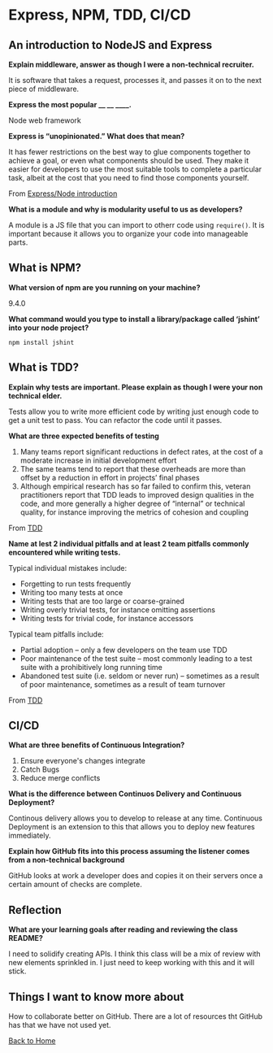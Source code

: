 # Express, NPM, TDD, CI/CD

## An introduction to NodeJS and Express

**Explain middleware, answer as though I were a non-technical recruiter.**

It is software that takes a request, processes it, and passes it on to the next piece of middleware.

**Express the most popular __ __ ____.**

Node web framework

**Express is “unopinionated.” What does that mean?**

It has fewer restrictions on the best way to glue components together to achieve a goal, or even what components should be used. They make it easier for developers to use the most suitable tools to complete a particular task, albeit at the cost that you need to find those components yourself.

From [Express/Node introduction](https://developer.mozilla.org/en-US/docs/Learn/Server-side/Express_Nodejs/Introduction)

**What is a module and why is modularity useful to us as developers?**

A module is a JS file that you can import to otherr code using `require()`.  It is important because it allows you to organize your code into manageable parts. 

## What is NPM?

**What version of npm are you running on your machine?**

9.4.0

**What command would you type to install a library/package called ‘jshint’ into your node project?**

`npm install jshint`

## What is TDD?

**Explain why tests are important. Please explain as though I were your non technical elder.**

Tests allow you to write more efficient code by writing just enough code to get a unit test to pass. You can refactor the code until it passes.

**What are three expected benefits of testing**

1. Many teams report significant reductions in defect rates, at the cost of a moderate increase in initial development effort
2. The same teams tend to report that these overheads are more than offset by a reduction in effort in projects’ final phases
3. Although empirical research has so far failed to confirm this, veteran practitioners report that TDD leads to improved design qualities in the code, and more generally a higher degree of “internal” or technical quality, for instance improving the metrics of cohesion and coupling

From [TDD](https://www.agilealliance.org/glossary/tdd/#q=~(infinite~false~filters~(postType~(~'page~'post~'aa_book~'aa_event_session~'aa_experience_report~'aa_glossary~'aa_research_paper~'aa_video)~tags~(~'tdd))~searchTerm~'~sort~false~sortDirection~'asc~page~1))

**Name at lest 2 individual pitfalls and at least 2 team pitfalls commonly encountered while writing tests.**

Typical individual mistakes include:

- Forgetting to run tests frequently
- Writing too many tests at once
- Writing tests that are too large or coarse-grained
- Writing overly trivial tests, for instance omitting assertions
- Writing tests for trivial code, for instance accessors

Typical team pitfalls include:

- Partial adoption – only a few developers on the team use TDD
- Poor maintenance of the test suite – most commonly leading to a test suite with a prohibitively long running time
- Abandoned test suite (i.e. seldom or never run) – sometimes as a result of poor maintenance, sometimes as a result of team turnover

From [TDD](https://www.agilealliance.org/glossary/tdd/#q=~(infinite~false~filters~(postType~(~'page~'post~'aa_book~'aa_event_session~'aa_experience_report~'aa_glossary~'aa_research_paper~'aa_video)~tags~(~'tdd))~searchTerm~'~sort~false~sortDirection~'asc~page~1))

## CI/CD

**What are three benefits of Continuous Integration?**

1. Ensure everyone's changes integrate
2. Catch Bugs
3. Reduce merge conflicts

**What is the difference between Continuos Delivery and Continuous Deployment?**

Continous delivery allows you to develop to release at any time. Continuous Deployment is an extension to this that allows you to deploy new features immediately.

**Explain how GitHub fits into this process assuming the listener comes from a non-technical background**

GitHub looks at work a developer does and copies it on their servers once a certain amount of checks are complete.


## Reflection

**What are your learning goals after reading and reviewing the class README?**

I need to solidify creating APIs. I think this class will be a mix of review with new elements sprinkled in. I just need to keep working with this and it will stick.

## Things I want to know more about

How to collaborate better on GitHub. There are a lot of resources tht GitHub has that we have not used yet.

[Back to Home](../README.md)